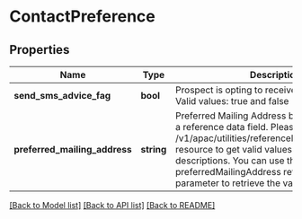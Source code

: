 # ContactPreference

## Properties
Name | Type | Description | Notes
------------ | ------------- | ------------- | -------------
**send_sms_advice_fag** | **bool** | Prospect is opting to receive advices via SMS. Valid values: true and false | [optional] 
**preferred_mailing_address** | **string** | Preferred Mailing Address by prospect. This is a reference data field. Please use /v1/apac/utilities/referenceData/{addressType} resource to get valid values of this field with descriptions. You can use the field name as preferredMailingAddress referenceCode parameter to retrieve the values. | [optional] 

[[Back to Model list]](../../README.md#documentation-for-models) [[Back to API list]](../../README.md#documentation-for-api-endpoints) [[Back to README]](../../README.md)

